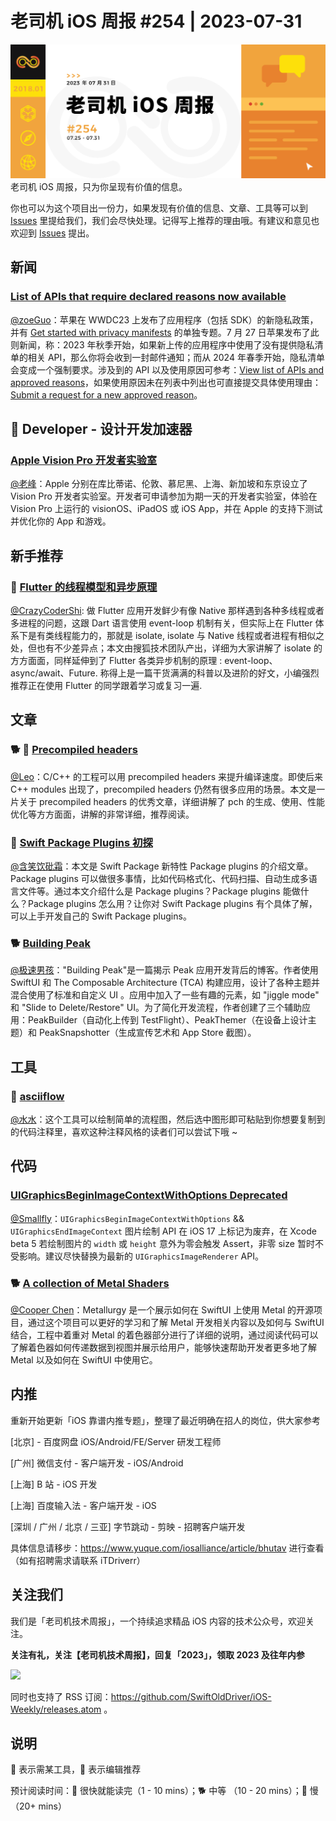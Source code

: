 # 老司机 iOS 周报 #254 | 2023-07-31

![ios-weekly](https://github.com/SwiftOldDriver/iOS-Weekly/blob/master/assets/weekly-header/254.png?raw=true)
老司机 iOS 周报，只为你呈现有价值的信息。

你也可以为这个项目出一份力，如果发现有价值的信息、文章、工具等可以到 [Issues](https://github.com/SwiftOldDriver/iOS-Weekly/issues) 里提给我们，我们会尽快处理。记得写上推荐的理由哦。有建议和意见也欢迎到 [Issues](https://github.com/SwiftOldDriver/iOS-Weekly/issues) 提出。

## 新闻

### [List of APIs that require declared reasons now available ](https://developer.apple.com/news/?id=z6fu1dcu)

[@zoeGuo](https://github.com/zoeGuo)：苹果在 WWDC23 上发布了应用程序（包括 SDK）的新隐私政策，并有 [Get started with privacy manifests](https://developer.apple.com/videos/play/wwdc2023/10060/) 的单独专题。7 月 27 日苹果发布了此则新闻，称：2023 年秋季开始，如果新上传的应用程序中使用了没有提供隐私清单的相关 API，那么你将会收到一封邮件通知；而从 2024 年春季开始，隐私清单会变成一个强制要求。涉及到的 API 以及使用原因可参考：[View list of APIs and approved reasons](https://developer.apple.com/documentation/bundleresources/privacy_manifest_files/describing_use_of_required_reason_api)，如果使用原因未在列表中列出也可直接提交具体使用理由：[Submit a request for a new approved reason](https://developer.apple.com/contact/request/privacy-manifest-reason/)。

##  Developer - 设计开发加速器

###  [Apple Vision Pro 开发者实验室](https://developer.apple.com/cn/visionos/labs/)

[@老峰](https://github.com/gesan)：Apple 分别在库比蒂诺、伦敦、慕尼黑、上海、新加坡和东京设立了 Vision Pro 开发者实验室。开发者可申请参加为期一天的开发者实验室，体验在 Vision Pro 上运行的 visionOS、iPadOS 或 iOS App，并在 Apple 的支持下测试并优化你的 App 和游戏。

## 新手推荐

### 🌟 [Flutter 的线程模型和异步原理](https://mp.weixin.qq.com/s/XvVD-yG79x8KX1U5LJgMvg)

[@CrazyCoderShi](https://github.com/CrazyCoderShi): 做 Flutter 应用开发鲜少有像 Native 那样遇到各种多线程或者多进程的问题，这跟 Dart 语言使用 event-loop 机制有关，但实际上在 Flutter 体系下是有类线程能力的，那就是 isolate, isolate 与 Native 线程或者进程有相似之处，但也有不少差异点；本文由搜狐技术团队产出，详细为大家讲解了 isolate 的方方面面，同样延伸到了 Flutter 各类异步机制的原理 : event-loop、async/await、Future. 称得上是一篇干货满满的科普以及进阶的好文，小编强烈推荐正在使用 Flutter 的同学跟着学习或复习一遍.

## 文章

### 🐕 🌟 [Precompiled headers](https://maskray.me/blog/2023-07-16-precompiled-headers)

[@Leo](https://github.com/leomobiledeveloper)：C/C++ 的工程可以用 precompiled headers 来提升编译速度。即使后来 C++ modules 出现了，precompiled headers 仍然有很多应用的场景。本文是一片关于 precompiled headers 的优秀文章，详细讲解了 pch 的生成、使用、性能优化等方方面面，讲解的非常详细，推荐阅读。

### 🐢 [Swift Package Plugins 初探](https://mp.weixin.qq.com/s/US6_4Yvs_XnUF1gELYiN6g)

[@含笑饮砒霜](https://weibo.com/chinafishnews/)：本文是 Swift Package 新特性 Package plugins 的介绍文章。Package plugins 可以做很多事情，比如代码格式化、代码扫描、自动生成多语言文件等。通过本文介绍什么是 Package plugins？Package plugins 能做什么？Package plugins 怎么用？让你对 Swift Package plugins 有个具体了解，可以上手开发自己的 Swift Package plugins。

### 🐕 [Building Peak](https://harshil.net/blog/building-peak)

[@极速男孩](https://github.com/ztlyyznf001)："Building Peak"是一篇揭示 Peak 应用开发背后的博客。作者使用 SwiftUI 和 The Composable Architecture (TCA) 构建应用，设计了各种主题并混合使用了标准和自定义 UI 。应用中加入了一些有趣的元素，如 "jiggle mode" 和 "Slide to Delete/Restore" UI。为了简化开发流程，作者创建了三个辅助应用：PeakBuilder（自动化上传到 TestFlight）、PeakThemer（在设备上设计主题）和 PeakSnapshotter（生成宣传艺术和 App Store 截图）。

## 工具

### 🐎  [asciiflow](https://asciiflow.com/#/)

[@水水](https://www.xuyanlan.com/)：这个工具可以绘制简单的流程图，然后选中图形即可粘贴到你想要复制到的代码注释里，喜欢这种注释风格的读者们可以尝试下哦 ~

## 代码

### [UIGraphicsBeginImageContextWithOptions Deprecated](https://github.com/SwiftOldDriver/iOS-Weekly/issues/4114)

[@Smallfly](https://github.com/iostalks)：`UIGraphicsBeginImageContextWithOptions` && `UIGraphicsEndImageContext` 图片绘制 API 在 iOS 17 上标记为废弃，在 Xcode beta 5 若绘制图片的 `width` 或 `height` 意外为零会触发 Assert，非零 size 暂时不受影响。建议尽快替换为最新的 `UIGraphicsImageRenderer` API。

### 🐕 [A collection of Metal Shaders](https://github.com/rafunderscore/metallurgy)

[@Cooper Chen](https://github.com/cjlcooper)：Metallurgy 是一个展示如何在 SwiftUI 上使用 Metal 的开源项目，通过这个项目可以更好的学习和了解 Metal 开发相关内容以及如何与 SwiftUI 结合，工程中着重对 Metal 的着色器部分进行了详细的说明，通过阅读代码可以了解着色器如何传递数据到视图并展示给用户，能够快速帮助开发者更多地了解 Metal 以及如何在 SwiftUI 中使用它。

## 内推

重新开始更新「iOS 靠谱内推专题」，整理了最近明确在招人的岗位，供大家参考

[北京] - 百度网盘 iOS/Android/FE/Server 研发工程师

[广州] 微信支付 - 客户端开发 - iOS/Android

[上海] B 站 - iOS 开发

[上海] 百度输入法 - 客户端开发 - iOS

[深圳 / 广州 / 北京 / 三亚] 字节跳动 - 剪映 - 招聘客户端开发


具体信息请移步：https://www.yuque.com/iosalliance/article/bhutav 进行查看（如有招聘需求请联系 iTDriverr）

## 关注我们

我们是「老司机技术周报」，一个持续追求精品 iOS 内容的技术公众号，欢迎关注。

**关注有礼，关注【老司机技术周报】，回复「2023」，领取 2023 及往年内参**

![](https://github.com/SwiftOldDriver/iOS-Weekly/blob/master/assets/qrcode_for_wechat.jpg?raw=true)

同时也支持了 RSS 订阅：https://github.com/SwiftOldDriver/iOS-Weekly/releases.atom 。

## 说明

🚧 表示需某工具，🌟 表示编辑推荐

预计阅读时间：🐎 很快就能读完（1 - 10 mins）；🐕 中等 （10 - 20 mins）；🐢 慢（20+ mins）
